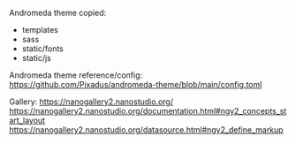 
Andromeda theme copied:
- templates
- sass
- static/fonts
- static/js

Andromeda theme reference/config:
https://github.com/Pixadus/andromeda-theme/blob/main/config.toml

Gallery:
https://nanogallery2.nanostudio.org/
https://nanogallery2.nanostudio.org/documentation.html#ngy2_concepts_start_layout
https://nanogallery2.nanostudio.org/datasource.html#ngy2_define_markup